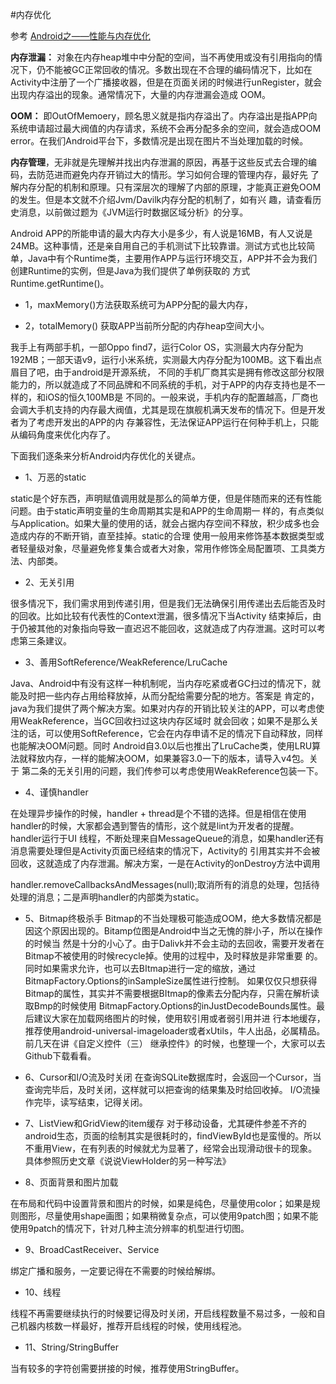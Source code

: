 #内存优化

参考 [ Android之——性能与内存优化](http://blog.csdn.net/l1028386804/article/details/46987951)

**内存泄漏：** 对象在内存heap堆中中分配的空间，当不再使用或没有引用指向的情况下，仍不能被GC正常回收的情况。多数出现在不合理的编码情况下，比如在 Activity中注册了一个广播接收器，但是在页面关闭的时候进行unRegister，就会出现内存溢出的现象。通常情况下，大量的内存泄漏会造成 OOM。

**OOM：** 即OutOfMemoery，顾名思义就是指内存溢出了。内存溢出是指APP向系统申请超过最大阀值的内存请求，系统不会再分配多余的空间，就会造成OOM error。在我们Android平台下，多数情况是出现在图片不当处理加载的时候。

**内存管理**，无非就是先理解并找出内存泄漏的原因，再基于这些反式去合理的编码，去防范进而避免内存开销过大的情形。学习如何合理的管理内存，最好先 了解内存分配的机制和原理。只有深层次的理解了内部的原理，才能真正避免OOM的发生。但是本文就不介绍Jvm/Davilk内存分配的机制了，如有兴 趣，请查看历史消息，以前做过题为《JVM运行时数据区域分析》的分享。

Android APP的所能申请的最大内存大小是多少，有人说是16MB，有人又说是24MB。这种事情，还是亲自用自己的手机测试下比较靠谱。测试方式也比较简 单，Java中有个Runtime类，主要用作APP与运行环境交互，APP并不会为我们创建Runtime的实例，但是Java为我们提供了单例获取的 方式Runtime.getRuntime()。

* 1，maxMemory()方法获取系统可为APP分配的最大内存，

* 2，totalMemory() 获取APP当前所分配的内存heap空间大小。

我手上有两部手机，一部Oppo find7，运行Color OS，实测最大内存分配为192MB；一部天语v9，运行小米系统，实测最大内存分配为100MB。这下看出点眉目了吧，由于android是开源系统， 不同的手机厂商其实是拥有修改这部分权限能力的，所以就造成了不同品牌和不同系统的手机，对于APP的内存支持也是不一样的，和iOS的恒久100MB是 不同的。一般来说，手机内存的配置越高，厂商也会调大手机支持的内存最大阀值，尤其是现在旗舰机满天发布的情况下。但是开发者为了考虑开发出的APP的内 存兼容性，无法保证APP运行在何种手机上，只能从编码角度来优化内存了。

下面我们逐条来分析Android内存优化的关键点。

* 1、万恶的static

static是个好东西，声明赋值调用就是那么的简单方便，但是伴随而来的还有性能问题。由于static声明变量的生命周期其实是和APP的生命周期一 样的，有点类似与Application。如果大量的使用的话，就会占据内存空间不释放，积少成多也会造成内存的不断开销，直至挂掉。static的合理 使用一般用来修饰基本数据类型或者轻量级对象，尽量避免修复集合或者大对象，常用作修饰全局配置项、工具类方法、内部类。

* 2、无关引用

很多情况下，我们需求用到传递引用，但是我们无法确保引用传递出去后能否及时的回收。比如比较有代表性的Context泄漏，很多情况下当Activity 结束掉后，由于仍被其他的对象指向导致一直迟迟不能回收，这就造成了内存泄漏。这时可以考虑第三条建议。

* 3、善用SoftReference/WeakReference/LruCache

Java、Android中有没有这样一种机制呢，当内存吃紧或者GC扫过的情况下，就能及时把一些内存占用给释放掉，从而分配给需要分配的地方。答案是 肯定的，java为我们提供了两个解决方案。如果对内存的开销比较关注的APP，可以考虑使用WeakReference，当GC回收扫过这块内存区域时 就会回收；如果不是那么关注的话，可以使用SoftReference，它会在内存申请不足的情况下自动释放，同样也能解决OOM问题。同时 Android自3.0以后也推出了LruCache类，使用LRU算法就释放内存，一样的能解决OOM，如果兼容3.0一下的版本，请导入v4包。关于 第二条的无关引用的问题，我们传参可以考虑使用WeakReference包装一下。

* 4、谨慎handler

在处理异步操作的时候，handler + thread是个不错的选择。但是相信在使用handler的时候，大家都会遇到警告的情形，这个就是lint为开发者的提醒。handler运行于UI 线程，不断处理来自MessageQueue的消息，如果handler还有消息需要处理但是Activity页面已经结束的情况下，Activity的 引用其实并不会被回收，这就造成了内存泄漏。解决方案，一是在Activity的onDestroy方法中调用

handler.removeCallbacksAndMessages(null);取消所有的消息的处理，包括待处理的消息；二是声明handler的内部类为static。

* 5、Bitmap终极杀手
Bitmap的不当处理极可能造成OOM，绝大多数情况都是因这个原因出现的。Bitamp位图是Android中当之无愧的胖小子，所以在操作的时候当 然是十分的小心了。由于Dalivk并不会主动的去回收，需要开发者在Bitmap不被使用的时候recycle掉。使用的过程中，及时释放是非常重要 的。同时如果需求允许，也可以去BItmap进行一定的缩放，通过BitmapFactory.Options的inSampleSize属性进行控制。 如果仅仅只想获得Bitmap的属性，其实并不需要根据BItmap的像素去分配内存，只需在解析读取Bmp的时候使用 BitmapFactory.Options的inJustDecodeBounds属性。最后建议大家在加载网络图片的时候，使用软引用或者弱引用并进 行本地缓存，推荐使用android-universal-imageloader或者xUtils，牛人出品，必属精品。前几天在讲《自定义控件（三） 继承控件》的时候，也整理一个，大家可以去Github下载看看。

* 6、Cursor和I/O流及时关闭
在查询SQLite数据库时，会返回一个Cursor，当查询完毕后，及时关闭，这样就可以把查询的结果集及时给回收掉。
I/O流操作完毕，读写结束，记得关闭。

* 7、ListView和GridView的item缓存
对于移动设备，尤其硬件参差不齐的android生态，页面的绘制其实是很耗时的，findViewById也是蛮慢的。所以不重用View，在有列表的时候就尤为显著了，经常会出现滑动很卡的现象。具体参照历史文章《说说ViewHolder的另一种写法》

* 8、页面背景和图片加载

在布局和代码中设置背景和图片的时候，如果是纯色，尽量使用color；如果是规则图形，尽量使用shape画图；如果稍微复杂点，可以使用9patch图；如果不能使用9patch的情况下，针对几种主流分辨率的机型进行切图。


* 9、BroadCastReceiver、Service

绑定广播和服务，一定要记得在不需要的时候给解绑。

* 10、线程

线程不再需要继续执行的时候要记得及时关闭，开启线程数量不易过多，一般和自己机器内核数一样最好，推荐开启线程的时候，使用线程池。

* 11、String/StringBuffer

当有较多的字符创需要拼接的时候，推荐使用StringBuffer。
